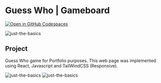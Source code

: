 # Guess Who | Gameboard

[![Open in GitHub Codespaces](https://github.com/codespaces/badge.svg)](https://github.com/FreddyRomoCH/Guess-Who-BoardGame)

![just-the-basics](https://github.com/FreddyRomoCH/Guess-Who-BoardGame/blob/main/public/screenshots/screenshots/guess-who-01.png)

## Project

Guess Who game for Portfolio purposes. This web page was implemented using React, Javascript and TailWindCSS (Responsive).

![just-the-basics](https://github.com/FreddyRomoCH/Guess-Who-BoardGame/blob/main/public/screenshots/screenshots/guess-who-02.png)
![just-the-basics](https://github.com/FreddyRomoCH/Guess-Who-BoardGame/blob/main/public/screenshots/screenshots/guess-who-03.png)
